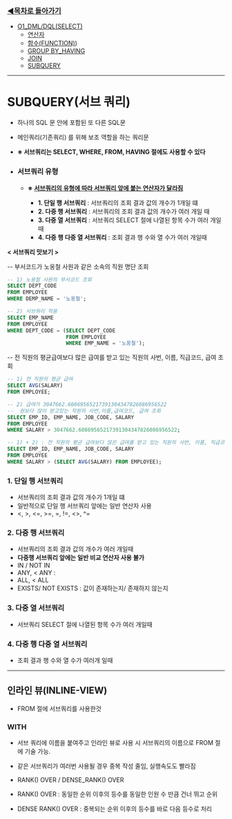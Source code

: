 ### [◀목차로 돌아가기](https://github.com/senspond20/Oracle#목차)

+ [O1_DML/DQL(SELECT)](https://github.com/senspond20/Oracle/tree/master/O1_DQL(SELECT)#dclselect)
  + [연산자](https://github.com/senspond20/Oracle/blob/master/O1_DQL(SELECT)/1_연산자.md#연산자)
  + [함수(FUNCTION)](https://github.com/senspond20/Oracle/tree/master/O1_DQL(SELECT)/%ED%95%A8%EC%88%98(FUNCTION)#%ED%95%A8%EC%88%98-function))
  + [GROUP BY_HAVING](https://github.com/senspond20/Oracle/blob/master/O1_DQL(SELECT)/3_GroupByHaving.md#groupbyhaving)
  + [JOIN](https://github.com/senspond20/Oracle/blob/master/O1_DQL(SELECT)/4_Join.md#join)
  + [SUBQUERY](https://github.com/senspond20/Oracle/blob/master/O1_DQL(SELECT)/5_SUBQUERY.md#subquery서브-쿼리)

-------------------------
# SUBQUERY(서브 쿼리)

+ 하나의 SQL 문 안에 포함된 또 다른 SQL문
+ 메인쿼리(기존쿼리) 를 위해 보조 역할을 하는 쿼리문
+ **※ 서브쿼리는 SELECT, WHERE, FROM, HAVING 절에도 사용할 수 있다**

+ ### **서브쿼리 유형**
    + **※ <U>서브쿼리의 유형에 따라 서브쿼리 앞에 붙는 연산자가 달라짐</U>**

        + **1. 단일 행 서브쿼리** : 서브쿼리의 조회 결과 값의 개수가 1개일 떄
        + **2. 다중 행 서브쿼리** : 서브쿼리의 조회 결과 값의 개수가 여러 개일 때
        + **3. 다중 열 서브쿼리** : 서브쿼리 SELECT 절에 나열된 항목 수가 여러 개일 때
        + **4. 다중 행 다중 열 서브쿼리** : 조회 결과 행 수와 열 수가 여러 개일때
  
   
**< 서브쿼리 맛보기 >**

-- 부서코드가 노옹철 사원과 같은 소속의 직원 명단 조회
```sql
-- 1) 노옹철 사원의 부서코드 조회
SELECT DEPT_CODE
FROM EMPLOYEE
WHERE DEMP_NAME = '노옹철';

-- 2) 서브쿼리 적용
SELECT EMP_NAME
FROM EMPLOYEE
WHERE DEPT_CODE = (SELECT DEPT_CODE
                   FROM EMPLOYEE
                   WHERE EMP_NAME = '노옹철');
```

-- 전 직원의 평균급여보다 많은 급여를 받고 있는 직원의 사번, 이름, 직급코드, 급여 조회

```sql
-- 1) 전 직원의 평균 급여
SELECT AVG(SALARY)
FROM EMPLOYEE;

-- 2) 급여가 3047662.60869565217391304347826086956522
--  원보다 많이 받고있는 직원의 사번,이름,급여코드, 급여 조회
SELECT EMP_ID, EMP_NAME, JOB_CODE, SALARY
FROM EMPLOYEE
WHERE SALARY > 3047662.60869565217391304347826086956522;

-- 1) + 2) : 전 직원의 평균 급여보다 많은 급여를 받고 있는 직원의 사번, 이름, 직급코드, 급여 조회
SELECT EMP_ID, EMP_NAME, JOB_CODE, SALARY
FROM EMPLOYEE
WHERE SALARY > (SELECT AVG(SALARY) FROM EMPLOYEE);
```




### **1. 단일 행 서브쿼리** 
 + 서브쿼리의 조회 결과 값의 개수가 1개일 떄
+ 일반적으로 단일 행 서브쿼리 앞에는 일반 연산자 사용
+ <, >, <=, >=, =, !=, <>, ^=
    

### **2. 다중 행 서브쿼리**
+ 서브쿼리의 조회 결과 값의 개수가 여러 개일때
+ **다중행 서브쿼리 앞에는 일반 비교 연산자 사용 불가**
+  IN / NOT IN 
+  ANY, < ANY : 
+  ALL, < ALL 
+ EXISTS/ NOT EXISTS : 값이 존재하는지/ 존재하지 않는지


### **3. 다중 열 서브쿼리** 
+ 서브쿼리 SELECT 절에 나열된 항목 수가 여러 개일때

### **4. 다중 행 다중 열 서브쿼리**
+ 조회 결과 행 수와 열 수가 여러개 일때

----------------------------

## 인라인 뷰(INLINE-VIEW)
+ FROM 절에 서브쿼리를 사용한것

### WITH

  + 서브 쿼리에 이름을 붙여주고 인라인 뷰로 사용 시 서브쿼리의 이름으로 FROM 절에 기술 가능.
  + 같은 서브쿼리가 여러번 사용될 경우 중복 작성 줄임, 실행속도도 빨라짐

  +  RANK() OVER / DENSE_RANK() OVER
  +  RANK() OVER : 동일한 순위 이후의 등수를 동일한 인원 수 만큼 건너 뛰고 순위
  + DENSE RANK() OVER : 중복되는 순위 이후의 등수를 바로 다음 등수로 처리
